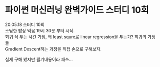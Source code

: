 # 파이썬 머신러닝 완벽가이드 스터디 10회
20.05.18 스터디 10회   
소담한 밥상 먹음
19시 30분 부터 시작.  
회귀 식 푸는 시간 가짐, 왜 least squre로 linear regression을 푸는가?  회귀의 가정들  
Gradient Descent하는 과정을 직접 손으로 구해보자.  

실제 구해 봤지만 필기내용이라 패쓰...


